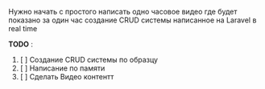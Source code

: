Нужно начать с простого
написать одно часовое видео где будет показано за один час создание CRUD системы написанное на Laravel в real time

**TODO** : 
1. [ ] Создание CRUD системы по образцу
2. [ ] Написание по памяти
3. [ ] Сделать Видео контентт 